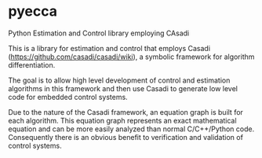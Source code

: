 # pyecca
Python Estimation and Control library employing CAsadi

This is a library for estimation and control that employs
Casadi (https://github.com/casadi/casadi/wiki), a symbolic
framework for algorithm differentiation.

The goal is to allow high level development of control and
estimation algorithms in this framework and then use Casadi to
generate low level code for embedded control systems.

Due to the nature of the Casadi framework, an equation graph is
built for each algorithm. This equation graph represents an exact
mathematical equation and can be more easily analyzed than
normal C/C++/Python code. Consequently there is an obvious 
benefit to verification and validation of control systems.

